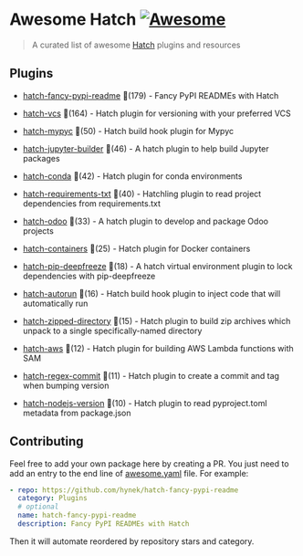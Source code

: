 # Awesome Hatch [![Awesome](https://awesome.re/badge-flat.svg)](https://github.com/sindresorhus/awesome)

> A curated list of awesome [Hatch](https://hatch.pypa.io/latest/) plugins and resources


## Plugins
  
- [hatch-fancy-pypi-readme](https://github.com/hynek/hatch-fancy-pypi-readme) 🌟(179) - Fancy PyPI READMEs with Hatch
  
- [hatch-vcs](https://github.com/ofek/hatch-vcs) 🌟(164) - Hatch plugin for versioning with your preferred VCS
  
- [hatch-mypyc](https://github.com/ofek/hatch-mypyc) 🌟(50) - Hatch build hook plugin for Mypyc
  
- [hatch-jupyter-builder](https://github.com/jupyterlab/hatch-jupyter-builder) 🌟(46) - A hatch plugin to help build Jupyter packages
  
- [hatch-conda](https://github.com/OldGrumpyViking/hatch-conda) 🌟(42) - Hatch plugin for conda environments
  
- [hatch-requirements-txt](https://github.com/repo-helper/hatch-requirements-txt) 🌟(40) - Hatchling plugin to read project dependencies from requirements.txt
  
- [hatch-odoo](https://github.com/acsone/hatch-odoo) 🌟(33) - A hatch plugin to develop and package Odoo projects
  
- [hatch-containers](https://github.com/ofek/hatch-containers) 🌟(25) - Hatch plugin for Docker containers
  
- [hatch-pip-deepfreeze](https://github.com/sbidoul/hatch-pip-deepfreeze) 🌟(18) - A hatch virtual environment plugin to lock dependencies with pip-deepfreeze
  
- [hatch-autorun](https://github.com/ofek/hatch-autorun) 🌟(16) - Hatch build hook plugin to inject code that will automatically run
  
- [hatch-zipped-directory](https://github.com/dairiki/hatch-zipped-directory) 🌟(15) - Hatch plugin to build zip archives which unpack to a single specifically-named directory
  
- [hatch-aws](https://github.com/aka-raccoon/hatch-aws) 🌟(12) - Hatch plugin for building AWS Lambda functions with SAM
  
- [hatch-regex-commit](https://github.com/frankie567/hatch-regex-commit) 🌟(11) - Hatch plugin to create a commit and tag when bumping version
  
- [hatch-nodejs-version](https://github.com/agoose77/hatch-nodejs-version) 🌟(10) - Hatch plugin to read pyproject.toml metadata from package.json
  


## Contributing

Feel free to add your own package here by creating a PR. You just need to add an entry to the end line of [awesome.yaml](./awesome.yaml) file.
For example:

```yaml
- repo: https://github.com/hynek/hatch-fancy-pypi-readme
  category: Plugins
  # optional
  name: hatch-fancy-pypi-readme
  description: Fancy PyPI READMEs with Hatch
```

Then it will automate reordered by repository stars and category.
